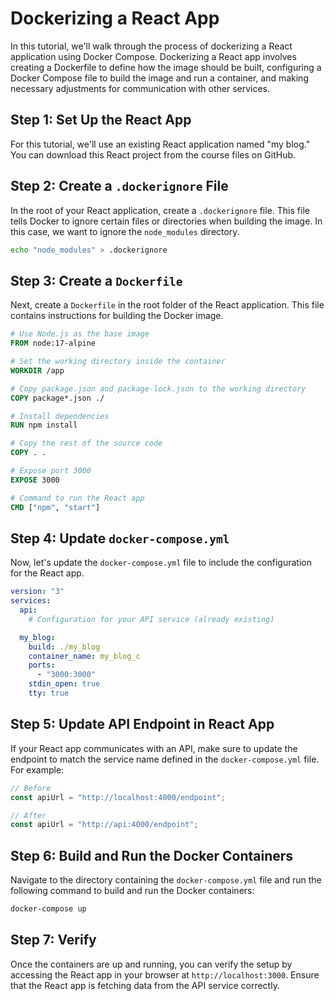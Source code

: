 # Dockerizing a React App

In this tutorial, we'll walk through the process of dockerizing a React application using Docker Compose. Dockerizing a React app involves creating a Dockerfile to define how the image should be built, configuring a Docker Compose file to build the image and run a container, and making necessary adjustments for communication with other services.

## Step 1: Set Up the React App

For this tutorial, we'll use an existing React application named "my blog." You can download this React project from the course files on GitHub.

## Step 2: Create a `.dockerignore` File

In the root of your React application, create a `.dockerignore` file. This file tells Docker to ignore certain files or directories when building the image. In this case, we want to ignore the `node_modules` directory.

```bash
echo "node_modules" > .dockerignore
```

## Step 3: Create a `Dockerfile`

Next, create a `Dockerfile` in the root folder of the React application. This file contains instructions for building the Docker image.

```Dockerfile
# Use Node.js as the base image
FROM node:17-alpine

# Set the working directory inside the container
WORKDIR /app

# Copy package.json and package-lock.json to the working directory
COPY package*.json ./

# Install dependencies
RUN npm install

# Copy the rest of the source code
COPY . .

# Expose port 3000
EXPOSE 3000

# Command to run the React app
CMD ["npm", "start"]
```

## Step 4: Update `docker-compose.yml`

Now, let's update the `docker-compose.yml` file to include the configuration for the React app.

```yaml
version: "3"
services:
  api:
    # Configuration for your API service (already existing)

  my_blog:
    build: ./my_blog
    container_name: my_blog_c
    ports:
      - "3000:3000"
    stdin_open: true
    tty: true
```

## Step 5: Update API Endpoint in React App

If your React app communicates with an API, make sure to update the endpoint to match the service name defined in the `docker-compose.yml` file. For example:

```javascript
// Before
const apiUrl = "http://localhost:4000/endpoint";

// After
const apiUrl = "http://api:4000/endpoint";
```

## Step 6: Build and Run the Docker Containers

Navigate to the directory containing the `docker-compose.yml` file and run the following command to build and run the Docker containers:

```bash
docker-compose up
```

## Step 7: Verify

Once the containers are up and running, you can verify the setup by accessing the React app in your browser at `http://localhost:3000`. Ensure that the React app is fetching data from the API service correctly.
